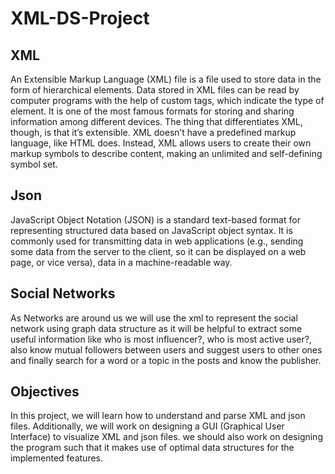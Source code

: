 # XML-DS-Project
## XML 
An Extensible Markup Language (XML) file is a file used to store data in the form of hierarchical elements. Data stored in XML files can be read by computer programs with the help of custom tags, which indicate the type of element. It is one of the most famous formats for storing and sharing information among different devices. The thing that differentiates XML, though, is that it’s extensible. XML doesn’t have a predefined markup language, like HTML does. Instead, XML allows users to create their own markup symbols to describe content, making an unlimited and self-defining symbol set.
## Json 
JavaScript Object Notation (JSON) is a standard text-based format for representing structured data based on JavaScript object syntax. It is commonly used for transmitting data in web applications (e.g., sending some data from the server to the client, so it can be displayed on a web page, or vice versa), data in a machine-readable way. 
## Social Networks
As Networks are around us we will use the xml to represent the social network using graph data structure as it will be helpful to extract some useful information like who is most influencer?, who is most active user?, also know mutual followers between users and suggest users to other ones and finally search for a word or a topic in the posts and know the publisher.
## Objectives
In this project, we will learn how to understand and parse XML and json files. Additionally, we
will work on designing a GUI (Graphical User Interface) to visualize XML and json files. we
should also work on designing the program such that it makes use of optimal data structures for the implemented features.
